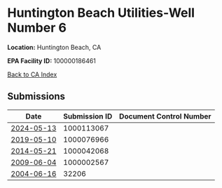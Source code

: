 # Huntington Beach Utilities-Well Number 6

**Location:** Huntington Beach, CA

**EPA Facility ID:** 100000186461

[Back to CA Index](../../index.md)

## Submissions

| Date | Submission ID | Document Control Number |
|------|--------------|-------------------------|
| [2024-05-13](submissions/1000113067.md) | 1000113067 |  |
| [2019-05-10](submissions/1000076966.md) | 1000076966 |  |
| [2014-05-21](submissions/1000042068.md) | 1000042068 |  |
| [2009-06-04](submissions/1000002567.md) | 1000002567 |  |
| [2004-06-16](submissions/32206.md) | 32206 |  |
